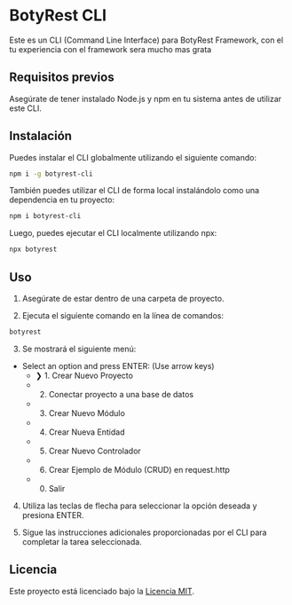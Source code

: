 # BotyRest CLI

Este es un CLI (Command Line Interface) para BotyRest Framework, con el tu experiencia con el framework sera mucho mas grata

## Requisitos previos

Asegúrate de tener instalado Node.js y npm en tu sistema antes de utilizar este CLI.

## Instalación

Puedes instalar el CLI globalmente utilizando el siguiente comando:

```bash
npm i -g botyrest-cli
```

También puedes utilizar el CLI de forma local instalándolo como una dependencia en tu proyecto:

```bash
npm i botyrest-cli
```

Luego, puedes ejecutar el CLI localmente utilizando npx:

```bash
npx botyrest
```

## Uso

1. Asegúrate de estar dentro de una carpeta de proyecto.

2. Ejecuta el siguiente comando en la línea de comandos:

```bash
botyrest
```

3. Se mostrará el siguiente menú:

- Select an option and press ENTER: (Use arrow keys)
  - ❯ 1. Crear Nuevo Proyecto
  - 2. Conectar proyecto a una base de datos
  - 3. Crear Nuevo Módulo
  - 4. Crear Nueva Entidad
  - 5. Crear Nuevo Controlador
  - 6. Crear Ejemplo de Módulo (CRUD) en request.http
  - 0. Salir

4. Utiliza las teclas de flecha para seleccionar la opción deseada y presiona ENTER.

5. Sigue las instrucciones adicionales proporcionadas por el CLI para completar la tarea seleccionada.

## Licencia

Este proyecto está licenciado bajo la [Licencia MIT](https://opensource.org/licenses/MIT).
